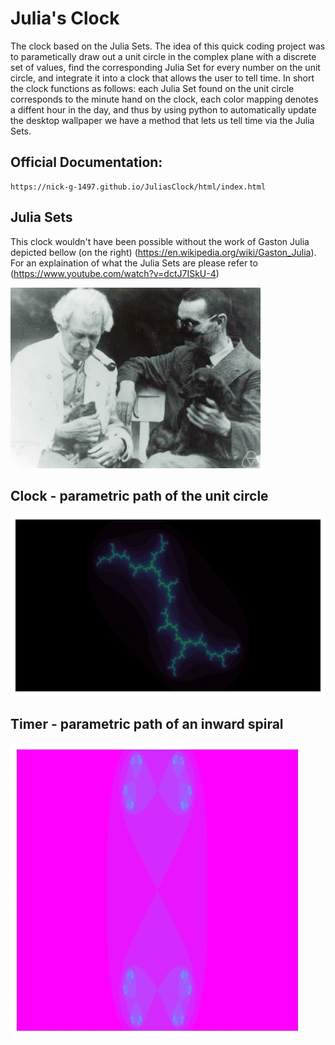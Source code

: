 # Julia's Clock

The clock based on the Julia Sets. The idea of this quick coding project was to parametically draw out a unit circle in the complex plane with a discrete set of values, find the corresponding Julia Set for every number on the unit circle, and integrate it into a clock that allows the user to tell time. In short the clock functions as follows: each Julia Set found on the unit circle corresponds to the minute hand on the clock, each color mapping denotes a diffent hour in the day, and thus by using python to automatically update the desktop wallpaper we have a method that lets us tell time via the Julia Sets.
## Official Documentation:
```
https://nick-g-1497.github.io/JuliasClock/html/index.html
```
## Julia Sets
This clock wouldn't have been possible without the work of Gaston Julia depicted bellow (on the right) (https://en.wikipedia.org/wiki/Gaston_Julia). For an explaination of what the Julia Sets are please refer to (https://www.youtube.com/watch?v=dctJ7ISkU-4)


![alt text](./assets/julia.jpeg)

## Clock - parametric path of the unit circle
![alt text](./assets/full_circle.gif)

## Timer - parametric path of an inward spiral
![alt text](./assets/timer.gif)
